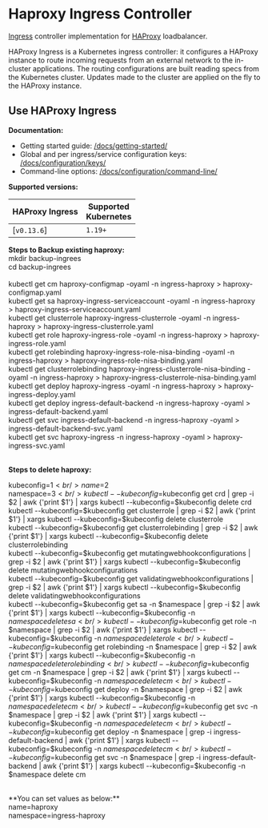# Haproxy Ingress Controller

[Ingress](https://kubernetes.io/docs/concepts/services-networking/ingress/) controller
implementation for [HAProxy](http://www.haproxy.org/) loadbalancer.


HAProxy Ingress is a Kubernetes ingress controller: it configures a HAProxy instance
to route incoming requests from an external network to the in-cluster applications.
The routing configurations are built reading specs from the Kubernetes cluster.
Updates made to the cluster are applied on the fly to the HAProxy instance.

## Use HAProxy Ingress

**Documentation:**

* Getting started guide: [/docs/getting-started/](https://haproxy-ingress.github.io/docs/getting-started/)
* Global and per ingress/service configuration keys: [/docs/configuration/keys/](https://haproxy-ingress.github.io/docs/configuration/keys/)
* Command-line options: [/docs/configuration/command-line/](https://haproxy-ingress.github.io/docs/configuration/command-line/)

**Supported versions:**

| HAProxy Ingress   | Supported<br/>Kubernetes | 
|-------------------|--------------------------|
| [`v0.13.6`]       |       `1.19+`            |                 

**Steps to Backup existing haproxy:**
<br />
mkdir backup-ingrees <br />
cd backup-ingrees <br />
<br />
kubectl get cm haproxy-configmap -oyaml -n ingress-haproxy > haproxy-configmap.yaml <br />
kubectl get sa haproxy-ingress-serviceaccount -oyaml -n ingress-haproxy > haproxy-ingress-serviceaccount.yaml <br />
kubectl get clusterrole haproxy-ingress-clusterrole -oyaml -n ingress-haproxy > haproxy-ingress-clusterrole.yaml <br />
kubectl get role haproxy-ingress-role -oyaml -n ingress-haproxy > haproxy-ingress-role.yaml <br />
kubectl get rolebinding haproxy-ingress-role-nisa-binding -oyaml -n ingress-haproxy > haproxy-ingress-role-nisa-binding.yaml <br />
kubectl get clusterrolebinding haproxy-ingress-clusterrole-nisa-binding -oyaml -n ingress-haproxy > haproxy-ingress-clusterrole-nisa-binding.yaml <br />
kubectl get deploy haproxy-ingress -oyaml -n ingress-haproxy > haproxy-ingress-deploy.yaml <br />
kubectl get deploy ingress-default-backend -n ingress-haproxy -oyaml > ingress-default-backend.yaml <br />
kubectl get svc ingress-default-backend -n ingress-haproxy -oyaml > ingress-default-backend-svc.yaml <br />
kubectl get svc haproxy-ingress -n ingress-haproxy -oyaml > haproxy-ingress-svc.yaml <br />
<br />

**Steps to delete haproxy:**

kubeconfig=$1 <br />
name=$2 <br />
namespace=$3 <br />
kubectl --kubeconfig=$kubeconfig  get crd | grep -i $2 | awk {'print $1'} | xargs kubectl --kubeconfig=$kubeconfig delete crd <br />
kubectl --kubeconfig=$kubeconfig  get clusterrole | grep -i $2 | awk {'print $1'} | xargs kubectl --kubeconfig=$kubeconfig delete clusterrole <br />
kubectl --kubeconfig=$kubeconfig get clusterrolebinding | grep -i $2 |  awk {'print $1'} | xargs kubectl --kubeconfig=$kubeconfig delete clusterrolebinding <br />
kubectl --kubeconfig=$kubeconfig get mutatingwebhookconfigurations | grep -i $2 |  awk {'print $1'} | xargs kubectl --kubeconfig=$kubeconfig delete mutatingwebhookconfigurations <br />
kubectl --kubeconfig=$kubeconfig get validatingwebhookconfigurations | grep -i $2 |  awk {'print $1'} | xargs kubectl --kubeconfig=$kubeconfig delete validatingwebhookconfigurations <br />
kubectl --kubeconfig=$kubeconfig get sa -n $namespace | grep -i $2 | awk {'print $1'} | xargs kubectl --kubeconfig=$kubeconfig -n $namespace delete sa <br />
kubectl --kubeconfig=$kubeconfig get role -n $namespace | grep -i $2 | awk {'print $1'} | xargs kubectl --kubeconfig=$kubeconfig -n $namespace delete role <br />
kubectl --kubeconfig=$kubeconfig get rolebinding -n $namespace | grep -i $2 | awk {'print $1'} | xargs kubectl --kubeconfig=$kubeconfig -n $namespace delete rolebinding <br />
kubectl --kubeconfig=$kubeconfig get cm -n $namespace | grep -i $2 | awk {'print $1'} | xargs kubectl --kubeconfig=$kubeconfig -n $namespace delete cm <br />
kubectl --kubeconfig=$kubeconfig get deploy -n $namespace | grep -i $2 | awk {'print $1'} | xargs kubectl --kubeconfig=$kubeconfig -n $namespace delete cm <br />
kubectl --kubeconfig=$kubeconfig get svc -n $namespace | grep -i $2 | awk {'print $1'} | xargs kubectl --kubeconfig=$kubeconfig -n $namespace delete cm <br />
kubectl --kubeconfig=$kubeconfig get deploy -n $namespace | grep -i ingress-default-backend | awk {'print $1'} | xargs kubectl --kubeconfig=$kubeconfig -n $namespace delete cm <br />
kubectl --kubeconfig=$kubeconfig get svc -n $namespace | grep -i ingress-default-backend | awk {'print $1'} | xargs kubectl --kubeconfig=$kubeconfig -n $namespace delete cm <br />


<br>
**You can set values as below:** <br>
name=haproxy <br>
namespace=ingress-haproxy <br>
